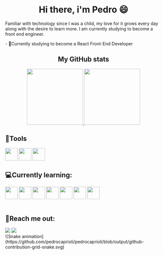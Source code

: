 <div> 
  <h1 align="center">Hi there, i'm Pedro 😄</h1>
  <p>Familiar with technology since I was a child, my love for it grows every day along with the desire to learn more. I am currently studying to become a front end engineer.</p>
  - 🧠Currently studying to become a React Front-End Developer

<div align="center">
  <h2> My GitHub stats </h2>
  <a href="https://github.com/PedroCaprioli">
  <img height="180em" src="https://github-readme-stats.vercel.app/api?username=pedrocaprioli&show_icons=true&theme=midnight-purple&include_all_commits=true&count_private=true"/>
  <img height="180em" src="https://github-readme-stats.vercel.app/api/top-langs/?username=pedrocaprioli&layout=compact&langs_count=7&theme=midnight-purple"/>
  </a>
</div>
  
  ## 🔧Tools

  <div gap="10px">
    <img src="https://cdn.jsdelivr.net/gh/devicons/devicon/icons/github/github-original.svg" height="40px" width="40px"/>
    <img src="https://cdn.jsdelivr.net/gh/devicons/devicon/icons/vscode/vscode-original.svg"  height="40px" width="40px"/>
    <img src="https://cdn.jsdelivr.net/gh/devicons/devicon/icons/git/git-original.svg" height="40px" width="40px"/>
  </div>


  ## 💻Currently learning:
  <div>
    <img src="https://cdn.jsdelivr.net/gh/devicons/devicon/icons/html5/html5-original.svg" height="40px" width="40px"/>
    <img src="https://cdn.jsdelivr.net/gh/devicons/devicon/icons/css3/css3-original.svg" height="40px" width="40px"/>
    <img src="https://cdn.jsdelivr.net/gh/devicons/devicon/icons/react/react-original.svg" height="40px" width="40px"/>
    <img src="https://cdn.jsdelivr.net/gh/devicons/devicon/icons/javascript/javascript-original.svg" height="40px" width="40px"/>
    <img src="https://cdn.jsdelivr.net/gh/devicons/devicon/icons/typescript/typescript-original.svg" height="40px" width="40px"/>
    <img src="https://cdn.jsdelivr.net/gh/devicons/devicon/icons/git/git-original.svg" height="40px" width="40px"/>
    <img src="https://cdn.jsdelivr.net/gh/devicons/devicon/icons/nextjs/nextjs-line.svg" height="40px" width="40px"/>
  </div>
  <br/>
  
  ## 👾Reach me out:
  
  <div>
    <a href="https://www.linkedin.com/in/pedrocaprioli/" target="_blank"><img src="https://img.shields.io/badge/LinkedIn-0077B5?style=for-the-badge&logo=linkedin&logoColor=white" target="_blank"></a> 
    <a href="https://discord.com/channels/@me/223642571962974209" target="_blank"><img src="https://img.shields.io/badge/Discord-7289DA?style=for-the-badge&logo=discord&logoColor=white" target="_blank"></a> 
  </div>
    ![Snake animation](https://github.com/pedrocaprioli/pedrocaprioli/blob/output/github-contribution-grid-snake.svg)
</div> 
